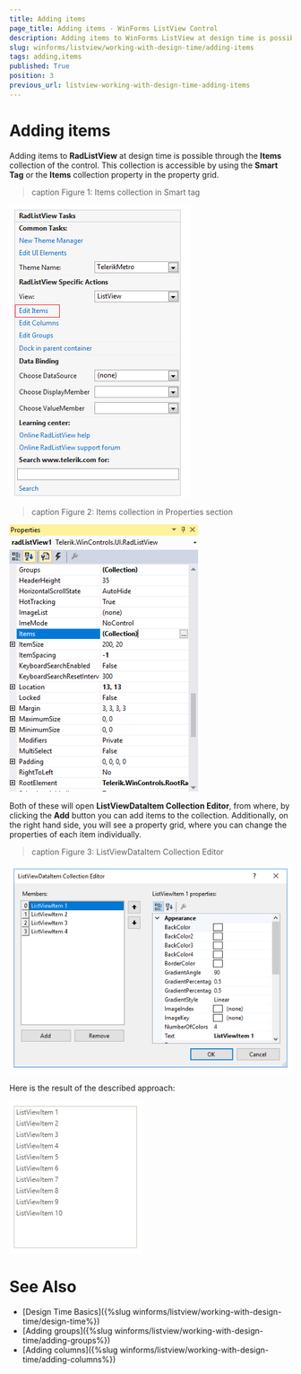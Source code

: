 ```yaml
---
title: Adding items
page_title: Adding items - WinForms ListView Control
description: Adding items to WinForms ListView at design time is possible through the Items collection of the control.
slug: winforms/listview/working-with-design-time/adding-items
tags: adding,items
published: True
position: 3
previous_url: listview-working-with-design-time-adding-items
---
```


# Adding items

Adding items to **RadListView** at design time is possible through the __Items__  collection of the control. This collection is accessible by using the __Smart Tag__ or the __Items__ collection property in the property grid.

>caption Figure 1: Items collection in Smart tag

![listview-working-with-design-time-adding-items 001](images/listview-working-with-design-time-adding-items001.png)

>caption Figure 2: Items collection in Properties section

![listview-working-with-design-time-adding-items 002](images/listview-working-with-design-time-adding-items002.png)

Both of these will open __ListViewDataItem Collection Editor__, from where, by clicking the __Add__ button you can add items to the collection. Additionally, on the right hand side, you will see a property grid, where you can change the properties of each item individually.

>caption Figure 3: ListViewDataItem Collection Editor

![listview-working-with-design-time-adding-items 003](images/listview-working-with-design-time-adding-items003.png)

Here is the result of the described approach:

![listview-working-with-design-time-adding-items 004](images/listview-working-with-design-time-adding-items004.png)

# See Also

* [Design Time Basics]({%slug winforms/listview/working-with-design-time/design-time%})	
* [Adding groups]({%slug winforms/listview/working-with-design-time/adding-groups%})
* [Adding columns]({%slug winforms/listview/working-with-design-time/adding-columns%})	